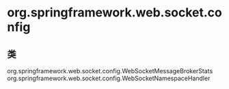 # org.springframework.web.socket.config

## 类

org.springframework.web.socket.config.WebSocketMessageBrokerStats
org.springframework.web.socket.config.WebSocketNamespaceHandler




